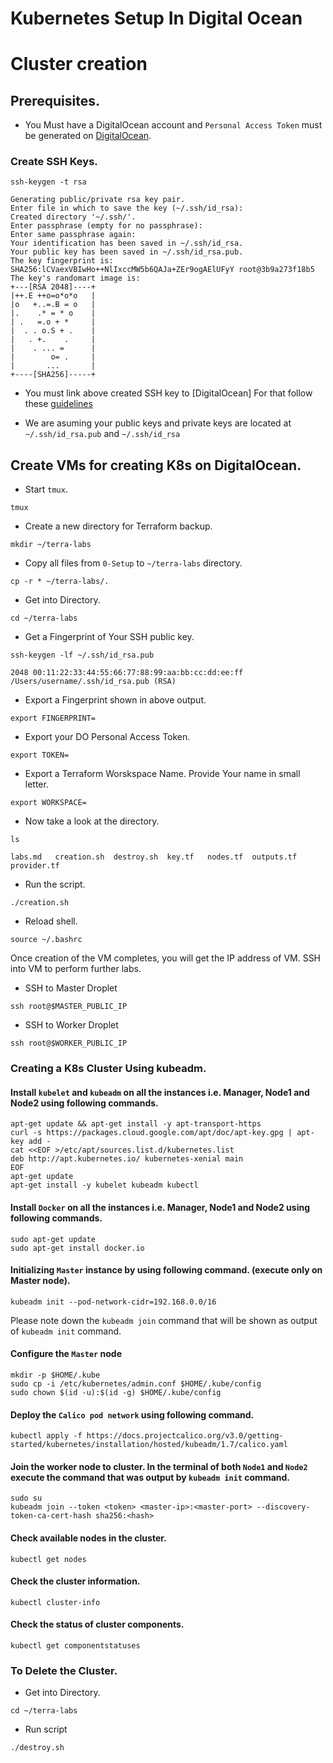 # Kubernetes Setup In Digital Ocean

# Cluster creation

## Prerequisites.


- You Must have a DigitalOcean account and `Personal Access Token` must be generated on [DigitalOcean](https://www.digitalocean.com/docs/api/create-personal-access-token/).


### Create SSH Keys.


```command
ssh-keygen -t rsa
```
```
Generating public/private rsa key pair.
Enter file in which to save the key (~/.ssh/id_rsa): 
Created directory '~/.ssh/'.
Enter passphrase (empty for no passphrase): 
Enter same passphrase again: 
Your identification has been saved in ~/.ssh/id_rsa.
Your public key has been saved in ~/.ssh/id_rsa.pub.
The key fingerprint is:
SHA256:lCVaexVBIwHo++NlIxccMW5b6QAJa+ZEr9ogAElUFyY root@3b9a273f18b5
The key's randomart image is:
+---[RSA 2048]----+
|++.E ++o=o*o*o   |
|o   +..=.B = o   |
|.    .* = * o    |
| .   =.o + *     |
|  . . o.S + .    |
|   . +.    .     |
|    . ... =      |
|        o= .     |
|       ...       |
+----[SHA256]-----+

```

- You must link above created SSH key to [DigitalOcean] For that follow these [guidelines](https://www.digitalocean.com/docs/droplets/how-to/add-ssh-keys/create-with-openssh/)

- We are asuming your public keys and private keys are located at `~/.ssh/id_rsa.pub` and `~/.ssh/id_rsa`


## Create VMs for creating K8s on DigitalOcean.

- Start `tmux`. 

```command
tmux
```

- Create a new directory for Terraform backup.

```command
mkdir ~/terra-labs
```

- Copy all files from `0-Setup` to `~/terra-labs` directory.

```command
cp -r * ~/terra-labs/.
```

- Get into Directory.

```command
cd ~/terra-labs
```

- Get a Fingerprint of Your SSH public key.


```command
ssh-keygen -lf ~/.ssh/id_rsa.pub
```
```
2048 00:11:22:33:44:55:66:77:88:99:aa:bb:cc:dd:ee:ff /Users/username/.ssh/id_rsa.pub (RSA)
```


- Export a Fingerprint shown in above output.

```command
export FINGERPRINT=
```

- Export your DO Personal Access Token.


```command
export TOKEN=
```


- Export a Terraform Worskspace Name. Provide Your name in small letter.


```command
export WORKSPACE=
```

- Now take a look at the directory.


```command
ls
```
```
labs.md   creation.sh  destroy.sh  key.tf   nodes.tf  outputs.tf  provider.tf

```


- Run the script.

```command
./creation.sh
```

- Reload shell.


```command
source ~/.bashrc
```

Once creation of the VM completes, you will get the IP address of VM. SSH into VM to perform further labs.


-  SSH to Master Droplet

```command
ssh root@$MASTER_PUBLIC_IP
```

-  SSH to Worker Droplet

```command
ssh root@$WORKER_PUBLIC_IP
```

### Creating a K8s Cluster Using kubeadm.

#### Install `kubelet` and `kubeadm` on all the instances i.e. Manager, Node1 and Node2 using following commands.

```command
apt-get update && apt-get install -y apt-transport-https
curl -s https://packages.cloud.google.com/apt/doc/apt-key.gpg | apt-key add -
cat <<EOF >/etc/apt/sources.list.d/kubernetes.list
deb http://apt.kubernetes.io/ kubernetes-xenial main
EOF
apt-get update
apt-get install -y kubelet kubeadm kubectl
```
#### Install `Docker` on all the instances i.e. Manager, Node1 and Node2 using following commands.

```command
sudo apt-get update
sudo apt-get install docker.io
```
#### Initializing `Master` instance by using following command. (execute only on Master node).

```command
kubeadm init --pod-network-cidr=192.168.0.0/16
```
Please note down the `kubeadm join` command that will be shown as output of `kubeadm init` command.

#### Configure the `Master` node

```command
mkdir -p $HOME/.kube
sudo cp -i /etc/kubernetes/admin.conf $HOME/.kube/config
sudo chown $(id -u):$(id -g) $HOME/.kube/config
```
#### Deploy the `Calico pod network` using following command.

```command
kubectl apply -f https://docs.projectcalico.org/v3.0/getting-started/kubernetes/installation/hosted/kubeadm/1.7/calico.yaml
```
####  Join the worker node to cluster. In the terminal of both `Node1` and `Node2` execute the command that was output by `kubeadm init` command.

```command
sudo su
kubeadm join --token <token> <master-ip>:<master-port> --discovery-token-ca-cert-hash sha256:<hash>
```

#### Check available nodes in the cluster.

```command
kubectl get nodes
```
#### Check the cluster information.

```command
kubectl cluster-info
```
#### Check the status of cluster components.

```command
kubectl get componentstatuses
```

### To Delete the Cluster. 

- Get into Directory.

```command
cd ~/terra-labs
```

- Run script

```command
./destroy.sh
```
